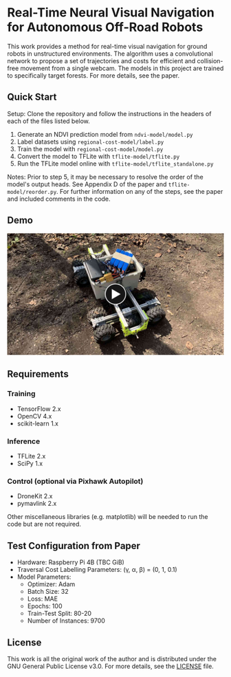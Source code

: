 # Real-Time Neural Visual Navigation for Autonomous Off-Road Robots

This work provides a method for real-time visual navigation for ground robots in unstructured environments. The algorithm uses a convolutional network to propose a set of trajectories and costs for efficient and collision-free movement from a single webcam. The models in this project are trained to specifically target forests. For more details, see the paper.

## Quick Start
Setup: Clone the repository and follow the instructions in the headers of each of the files listed below.

1. Generate an NDVI prediction model from `ndvi-model/model.py`
2. Label datasets using `regional-cost-model/label.py`
3. Train the model with `regional-cost-model/model.py`
4. Convert the model to TFLite with `tflite-model/tflite.py`
5. Run the TFLite model online with `tflite-model/tflite_standalone.py`

Notes: Prior to step 5, it may be necessary to resolve the order of the model's output heads. See Appendix D of the paper and `tflite-model/reorder.py`. For further information on any of the steps, see the paper and included comments in the code.

## Demo
[![Demo video](images/cropped_movie_link_play.jpg)](https://www.youtube.com/watch?v=ktvmSO5Y_PE)

## Requirements
### Training
- TensorFlow 2.x
- OpenCV 4.x
- scikit-learn 1.x
### Inference
- TFLite 2.x
- SciPy 1.x
### Control (optional via Pixhawk Autopilot)
- DroneKit 2.x
- pymavlink 2.x 

Other miscellaneous libraries (e.g. matplotlib) will be needed to run the code but are not required.

## Test Configuration from Paper
- Hardware: Raspberry Pi 4B (TBC GiB)
- Traversal Cost Labelling Parameters: (γ, α, β) = (0, 1, 0.1)
- Model Parameters:
  - Optimizer: Adam
  - Batch Size: 32
  - Loss: MAE
  - Epochs: 100
  - Train-Test Split: 80-20
  - Number of Instances: 9700

## License
This work is all the original work of the author and is distributed under the GNU General Public License v3.0. For more details, see the [LICENSE](LICENSE) file.
